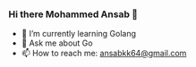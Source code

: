 ### Hi there Mohammed Ansab 👋
- 🌱 I’m currently learning Golang
- 💬 Ask me about Go
- 📫 How to reach me: ansabkk64@gmail.com



